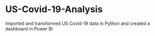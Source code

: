 # US-Covid-19-Analysis
Imported and transformed US Covid-19 data in Python and created a dashboard in Power BI
